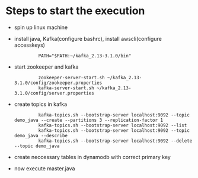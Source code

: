 Steps to start the execution
=======
*    spin up linux machine
*    install java, Kafka(configure bashrc), install awscli(configure accesskeys)

                  PATH="$PATH:~/kafka_2.13-3.1.0/bin"
*    start zookeeper and kafka
  
                  zookeeper-server-start.sh ~/kafka_2.13-3.1.0/config/zookeeper.properties
                  kafka-server-start.sh ~/kafka_2.13-3.1.0/config/server.properties
*    create topics in kafka
  
                  kafka-topics.sh --bootstrap-server localhost:9092 --topic demo_java --create --partitions 3 --replication-factor 1
                  kafka-topics.sh --bootstrap-server localhost:9092 --list
                  kafka-topics.sh --bootstrap-server localhost:9092 --topic demo_java --describe
                  kafka-topics.sh --bootstrap-server localhost:9092 --delete --topic demo_java
     
*    create neccessary tables in dynamodb with correct primary key
*    now execute master.java






